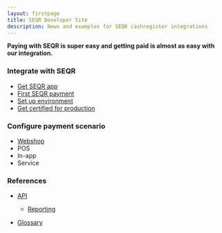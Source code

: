 ```yaml
---
layout: firstpage
title: SEQR Developer Site
description: News and examples for SEQR cashregister integrations
---
```


**Paying with SEQR is super easy and getting paid is almost as easy with our integration.**


<div class="boxes">
 <div class="box">
  <h3>Integrate with SEQR</h3>
  <ul>
   <li><a href="app/">Get SEQR app</a></li>
   <li><a href="merchant/payment">First SEQR payment</a></li>
   <li><a href=>Set up environment</a></li>
   <li><a href="merchant/reference/certification.html/">Get certified for production</a></li>
  </ul>
 </div>
 <div class="box">
 <h3>Configure payment scenario</h3>
  <ul>
   <li><a href="merchant/webshop">Webshop</a></li>
   <li>POS</li>
   <li>In-app</li>
   <li>Service</li>
 </ul> 
  </div>
 <div class="box">
  <h3>References</h3> 
  <ul>
   <li><a href="merchant/reference/api.html">API</a></li>
   <ul>
   <li><a href="merchant/reference/reporting.html">Reporting</a></li>
  </div>
   <ul>
   <li><a href="merchant/reference/glossary.html">Glossary</a></li>
   
  </ul>
 </div>
 
</div>


